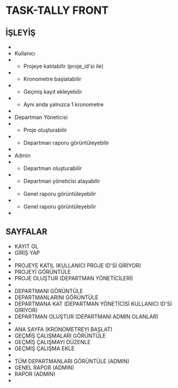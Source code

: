 # TASK-TALLY FRONT

## İŞLEYİŞ
* 
* Kullanıcı
* - Projeye katılabilir (proje_id'si ile)
* - Kronometre başlatabilir
* - Geçmiş kayıt ekleyebilir
* - Aynı anda yalnızca 1 kronometre
* 
* Departman Yöneticisi
* - Proje oluşturabilir
* - Departman raporu görüntüleyebilir
* 
* Admin
* - Departman oluşturabilir
* - Departman yöneticisi atayabilir
* - Genel raporu görüntüleyebilir
* - Genel raporu görüntüleyebilir
* 


## SAYFALAR
* KAYIT OL
* GİRİŞ YAP
* 
* PROJEYE KATIL (KULLANICI PROJE ID'Sİ GİRİYOR)
* PROJEYİ GÖRÜNTÜLE
* PROJE OLUŞTUR (DEPARTMAN YÖNETİCİLERİ)
* 
* DEPARTMANI GÖRÜNTÜLE
* DEPARTMANLARINI GÖRÜNTÜLE
* DEPARTMANA KAT (DEPARTMAN YÖNETİCİSİ KULLANICI ID'Sİ GİRİYOR)
* DEPARTMAN OLUŞTUR (DEPARTMANI ADMIN OLANLAR)
* 
* ANA SAYFA (KRONOMETREYI BAŞLAT)
* GEÇMİŞ ÇALIŞMALARI GÖRÜNTÜLE
* GEÇMİŞ ÇALIŞMAYI DÜZENLE
* GEÇMİŞ ÇALIŞMA EKLE
* 
* TÜM DEPARTMANLARI GÖRÜNTÜLE (ADMIN)
* GENEL RAPOR (ADMIN)
* RAPOR (ADMIN)
* 